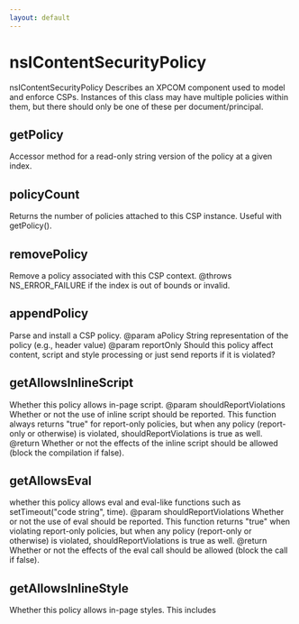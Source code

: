 ```yaml
---
layout: default
---
```


# nsIContentSecurityPolicy #

nsIContentSecurityPolicy
Describes an XPCOM component used to model and enforce CSPs.  Instances of
this class may have multiple policies within them, but there should only be
one of these per document/principal.


## getPolicy ##

Accessor method for a read-only string version of the policy at a given
index.


## policyCount ##

Returns the number of policies attached to this CSP instance.  Useful with
getPolicy().


## removePolicy ##

Remove a policy associated with this CSP context.
@throws NS_ERROR_FAILURE if the index is out of bounds or invalid.


## appendPolicy ##

Parse and install a CSP policy.
@param aPolicy
       String representation of the policy (e.g., header value)
@param reportOnly
       Should this policy affect content, script and style processing or
       just send reports if it is violated?


## getAllowsInlineScript ##

Whether this policy allows in-page script.
@param shouldReportViolations
    Whether or not the use of inline script should be reported.
    This function always returns "true" for report-only policies, but when
    any policy (report-only or otherwise) is violated,
    shouldReportViolations is true as well.
@return
    Whether or not the effects of the inline script should be allowed
    (block the compilation if false).


## getAllowsEval ##

whether this policy allows eval and eval-like functions
such as setTimeout("code string", time).
@param shouldReportViolations
    Whether or not the use of eval should be reported.
    This function returns "true" when violating report-only policies, but
    when any policy (report-only or otherwise) is violated,
    shouldReportViolations is true as well.
@return
    Whether or not the effects of the eval call should be allowed
    (block the call if false).


## getAllowsInlineStyle ##

Whether this policy allows in-page styles.
This includes <style> tags with text content and style="" attributes in
HTML elements.
@param shouldReportViolations
    Whether or not the use of inline style should be reported.
    If there are report-only policies, this function may return true
    (don't block), but one or more policy may still want to send
    violation reports so shouldReportViolations will be true even if the
    inline style should be permitted.
@return
    Whether or not the effects of the inline style should be allowed
    (block the rules if false).


## getAllowsNonce ##

Whether this policy accepts the given nonce
@param aNonce
    The nonce string to check against the policy
@param aContentType
    The type of element on which we encountered this nonce
@param shouldReportViolation
    Whether or not the use of an incorrect nonce should be reported.
    This function always returns "true" for report-only policies, but when
    the report-only policy is violated, shouldReportViolation is true as
    well.
@return
    Whether or not this nonce is valid


## getAllowsHash ##

Whether this policy accepts the given inline resource based on the hash
of its content.
@param aContent
    The content of the inline resource to hash (and compare to the
    hashes listed in the policy)
@param aContentType
    The type of inline element (script or style)
@param shouldReportViolation
    Whether this inline resource should be reported as a hash-source
    violation. If there are no hash-sources in the policy, this is
    always false.
@return
    Whether or not this inline resource is whitelisted by a hash-source


## logViolationDetails ##

For each violated policy (of type violationType), log policy violation on
the Error Console and send a report to report-uris present in the violated
policies.

@param violationType
    one of the VIOLATION_TYPE_* constants, e.g. inline-script or eval
@param sourceFile
    name of the source file containing the violation (if available)
@param contentSample
    sample of the violating content (to aid debugging)
@param lineNum
    source line number of the violation (if available)
@param aNonce
    (optional) If this is a nonce violation, include the nonce so we can
    recheck to determine which policies were violated and send the
    appropriate reports.
@param aContent
    (optional) If this is a hash violation, include contents of the inline
    resource in the question so we can recheck the hash in order to
    determine which policies were violated and send the appropriate
    reports.


## VIOLATION_TYPE_INLINE_SCRIPT ##

## VIOLATION_TYPE_EVAL ##

## VIOLATION_TYPE_INLINE_STYLE ##

## VIOLATION_TYPE_NONCE_SCRIPT ##

## VIOLATION_TYPE_NONCE_STYLE ##

## VIOLATION_TYPE_HASH_SCRIPT ##

## VIOLATION_TYPE_HASH_STYLE ##

## setRequestContext ##

Called after the CSP object is created to fill in appropriate request
context and give it a reference to its owning principal for violation
report generation.
This will use whatever data is available, choosing earlier arguments first
if multiple are available.  Either way, it will attempt to obtain the URI,
referrer and the principal from whatever is available.  If the channel is
available, it'll also store that for processing policy-uri directives.


## permitsAncestry ##

Verifies ancestry as permitted by the policy.

NOTE: Calls to this may trigger violation reports when queried, so this
value should not be cached.

@param docShell
   containing the protected resource
@return
   true if the frame's ancestors are all allowed by policy (except for
   report-only policies, which will send reports and then return true
   here when violated).


## permitsBaseURI ##

Whether this policy allows setting the document's base URI to
a given value.

@return
   Whether or not the provided URI is allowed to be used as the
   document's base URI. (block the setting if false).


## shouldLoad ##

Delegate method called by the service when sub-elements of the protected
document are being loaded.  Given a bit of information about the request,
decides whether or not the policy is satisfied.

Calls to this may trigger violation reports when queried, so
this value should not be cached.


